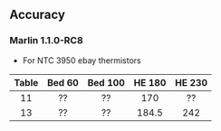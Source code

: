 ## Accuracy

### Marlin 1.1.0-RC8
* For NTC 3950 ebay thermistors

| Table | Bed 60 | Bed 100 | HE 180 | HE 230 |
| :---: | :---: | :---: |:---: | :---: |
| 11 | ?? | ?? | 170 | ?? |
| 13 | ?? | ?? | 184.5 |242 |
<!--stackedit_data:
eyJoaXN0b3J5IjpbMjAyMTQxMTldfQ==
-->